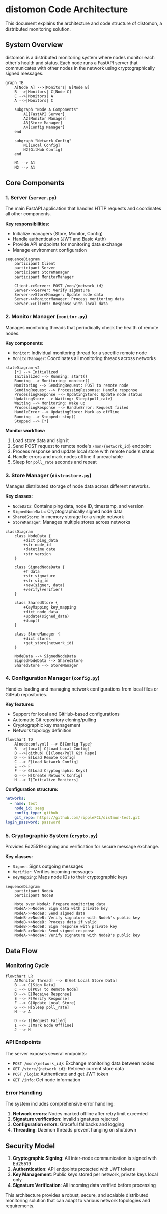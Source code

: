 # distomon Code Architecture

This document explains the architecture and code structure of distomon, a distributed monitoring solution.

## System Overview

distomon is a distributed monitoring system where nodes monitor each other's health and status. Each node runs a FastAPI server that communicates with other nodes in the network using cryptographically signed messages.

```mermaid
graph TB
    A[Node A] -->|Monitors| B[Node B]
    B -->|Monitors| C[Node C]
    C -->|Monitors| A
    A -->|Monitors| C

    subgraph "Node A Components"
        A1[FastAPI Server]
        A2[Monitor Manager]
        A3[Store Manager]
        A4[Config Manager]
    end

    subgraph "Network Config"
        N1[Local Config]
        N2[GitHub Config]
    end

    N1 --> A1
    N2 --> A1
```

## Core Components

### 1. Server (`server.py`)

The main FastAPI application that handles HTTP requests and coordinates all other components.

**Key responsibilities:**
- Initialize managers (Store, Monitor, Config)
- Handle authentication (JWT and Basic Auth)
- Provide API endpoints for monitoring data exchange
- Manage environment configuration

```mermaid
sequenceDiagram
    participant Client
    participant Server
    participant StoreManager
    participant MonitorManager

    Client->>Server: POST /mon/{network_id}
    Server->>Server: Verify signature
    Server->>StoreManager: Update node data
    Server->>MonitorManager: Process monitoring data
    Server->>Client: Response with local data
```

### 2. Monitor Manager (`monitor.py`)

Manages monitoring threads that periodically check the health of remote nodes.

**Key components:**
- `Monitor`: Individual monitoring thread for a specific remote node
- `MonitorManager`: Coordinates all monitoring threads across networks

```mermaid
stateDiagram-v2
    [*] --> Initialized
    Initialized --> Running: start()
    Running --> Monitoring: monitor()
    Monitoring --> SendingRequest: POST to remote node
    SendingRequest --> ProcessingResponse: Handle response
    ProcessingResponse --> UpdatingStore: Update node status
    UpdatingStore --> Waiting: Sleep(poll_rate)
    Waiting --> Monitoring: Wake up
    ProcessingResponse --> HandleError: Request failed
    HandleError --> UpdatingStore: Mark as offline
    Running --> Stopped: stop()
    Stopped --> [*]
```

**Monitor workflow:**
1. Load store data and sign it
2. Send POST request to remote node's `/mon/{network_id}` endpoint
3. Process response and update local store with remote node's status
4. Handle errors and mark nodes offline if unreachable
5. Sleep for `poll_rate` seconds and repeat

### 3. Store Manager (`distrostore.py`)

Manages distributed storage of node data across different networks.

**Key classes:**
- `NodeData`: Contains ping data, node ID, timestamp, and version
- `SignedNodeData`: Cryptographically signed node data
- `SharedStore`: In-memory storage for a single network
- `StoreManager`: Manages multiple stores across networks

```mermaid
classDiagram
    class NodeData {
        +dict ping_data
        +str node_id
        +datetime date
        +str version
    }

    class SignedNodeData {
        +T data
        +str signature
        +str sig_id
        +new(signer, data)
        +verify(verifier)
    }

    class SharedStore {
        +KeyMapping key_mapping
        +dict node_data
        +update(signed_data)
        +dump()
    }

    class StoreManager {
        +dict stores
        +get_store(network_id)
    }

    NodeData --> SignedNodeData
    SignedNodeData --> SharedStore
    SharedStore --> StoreManager
```

### 4. Configuration Manager (`config.py`)

Handles loading and managing network configurations from local files or GitHub repositories.

**Key features:**
- Support for local and GitHub-based configurations
- Automatic Git repository cloning/pulling
- Cryptographic key management
- Network topology definition

```mermaid
flowchart TD
    A[nodeconf.yml] --> B{Config Type}
    B -->|local| C[Load Local Config]
    B -->|github| D[Clone/Pull Git Repo]
    D --> E[Load Remote Config]
    C --> F[Load Network Config]
    E --> F
    F --> G[Load Cryptographic Keys]
    G --> H[Create Network Config]
    H --> I[Initialize Monitors]
```

**Configuration structure:**
```yaml
networks:
  - name: test
    node_id: seeg
    config_type: github
    git_repo: https://github.com/rippleFCL/distmon-test.git
login_password: password
```

### 5. Cryptographic System (`crypto.py`)

Provides Ed25519 signing and verification for secure message exchange.

**Key classes:**
- `Signer`: Signs outgoing messages
- `Verifier`: Verifies incoming messages
- `KeyMapping`: Maps node IDs to their cryptographic keys

```mermaid
sequenceDiagram
    participant NodeA
    participant NodeB

    Note over NodeA: Prepare monitoring data
    NodeA->>NodeA: Sign data with private key
    NodeA->>NodeB: Send signed data
    NodeB->>NodeB: Verify signature with NodeA's public key
    NodeB->>NodeB: Process data if valid
    NodeB->>NodeB: Sign response with private key
    NodeB->>NodeA: Send signed response
    NodeA->>NodeA: Verify signature with NodeB's public key
```

## Data Flow

### Monitoring Cycle

```mermaid
flowchart LR
    A[Monitor Thread] --> B[Get Local Store Data]
    B --> C[Sign Data]
    C --> D[POST to Remote Node]
    D --> E[Receive Response]
    E --> F[Verify Response]
    F --> G[Update Local Store]
    G --> H[Sleep poll_rate]
    H --> A

    D --> I[Request Failed]
    I --> J[Mark Node Offline]
    J --> H
```

### API Endpoints

The server exposes several endpoints:

- `POST /mon/{network_id}`: Exchange monitoring data between nodes
- `GET /store/{network_id}`: Retrieve current store data
- `POST /login`: Authenticate and get JWT token
- `GET /info`: Get node information

### Error Handling

The system includes comprehensive error handling:

1. **Network errors**: Nodes marked offline after retry limit exceeded
2. **Signature verification**: Invalid signatures rejected
3. **Configuration errors**: Graceful fallbacks and logging
4. **Threading**: Daemon threads prevent hanging on shutdown

## Security Model

1. **Cryptographic Signing**: All inter-node communication is signed with Ed25519
2. **Authentication**: API endpoints protected with JWT tokens
3. **Key Management**: Public keys stored per network, private keys local only
4. **Signature Verification**: All incoming data verified before processing

This architecture provides a robust, secure, and scalable distributed monitoring solution that can adapt to various network topologies and requirements.
